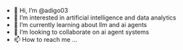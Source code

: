 - 👋 Hi, I’m @adigo03
- 👀 I’m interested in artificial intelligence and data analytics
- 🌱 I’m currently learning about llm and ai agents
- 💞️ I’m looking to collaborate on ai agent systems
- 📫 How to reach me ...

<!---
adigo03/adigo03 is a ✨ special ✨ repository because its `README.md` (this file) appears on your GitHub profile.
You can click the Preview link to take a look at your changes.
--->
